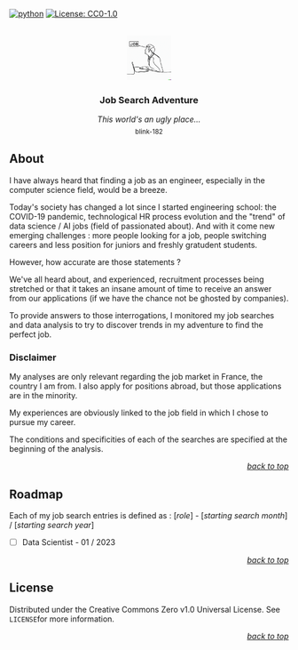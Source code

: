 <div id="top"></div>

<!-- PROJECT SHIELDS -->

[![python](https://badges.aleen42.com/src/python.svg)](https://www.python.org/)
[![License: CC0-1.0](https://img.shields.io/badge/License-CC0_1.0-lightgrey.svg)](http://creativecommons.org/publicdomain/zero/1.0/)

<!-- PROJECT LOGO -->

<br />

<div align="center">
    <a href="https://github.com/Luunynliny/jsa">
        <img src="imgs/jsa_logo.png" alt="Logo" height="80">
    </a>
    <h3 align="center">Job Search Adventure</h3>
    <p align="center">
        <i>This world's an ugly place...</i>
        <br><sub>blink-182</sub>
    </p>
</div>

<!-- ABOUT THE PROJECT -->

## About

I have always heard that finding a job as an engineer, especially in the computer science field, would be a breeze.

Today's society has changed a lot since I started engineering school: the COVID-19 pandemic, technological HR process evolution and the "trend" of data science / AI jobs (field of passionated about).
And with it come new emerging challenges : more people looking for a job, people switching careers and less position for juniors and freshly gratudent students.

However, how accurate are those statements ?

We've all heard about,  and experienced,  recruitment processes being stretched or that it takes an insane amount of time to receive an answer from our applications (if we have the chance not be ghosted by companies). 

To provide answers to those interrogations, I monitored my job searches and data analysis to try to discover trends in my adventure to find the perfect job.

### Disclaimer

My analyses are only relevant regarding the job market in France, the country I am from. I also apply for positions abroad, but those applications are in the minority.

My experiences are obviously linked to the job field in which I chose to pursue my career.

The conditions and specificities of each of the searches are specified at the beginning of the analysis.

<p align="right"><a href="#top"><i>back to top</i></a></p>

<!-- ROADMAP -->

## Roadmap

Each of my job search entries is defined as : [*role*] - [*starting search month*] / [*starting search year*]

- [ ] Data Scientist - 01 / 2023

<p align="right"><a href="#top"><i>back to top</i></a></p>

## License

Distributed under the Creative Commons Zero v1.0 Universal License. See `LICENSE`for more information.

<p align="right"><a href="#top"><i>back to top</i></a></p>